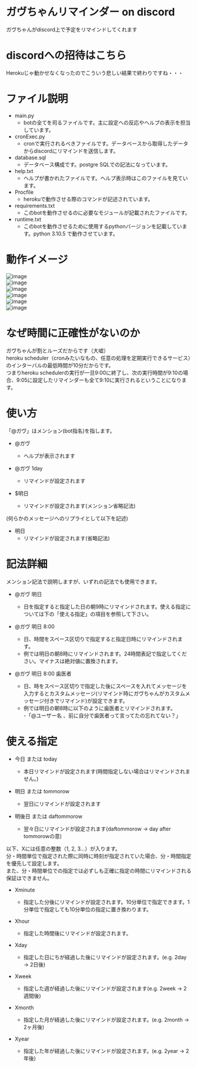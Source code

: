 # ガヴちゃんリマインダー on discord
ガヴちゃんがdiscord上で予定をリマインドしてくれます  

# discordへの招待はこちら
Herokuじゃ動かせなくなったのでこういう悲しい結果で終わりですね・・・


# ファイル説明
* main.py
  * botの全てを司るファイルです。主に設定への反応やヘルプの表示を担当しています。  
* cronExec.py
  * cronで実行されるべきファイルです。データベースから取得したデータからdiscordにリマインドを送信します。  
* database.sql
  * データベース構成です。postgre SQLでの記法になっています。
* help.txt
  * ヘルプが書かれたファイルです。ヘルプ表示時はこのファイルを見ています。
* Procfile
  * herokuで動作させる際のコマンドが記述されています。  
* requirements.txt
  * このbotを動作させるのに必要なモジュールが記載されたファイルです。
* runtime.txt
  * このbotを動作させるために使用するpythonバージョンを記載しています。python 3.10.5 で動作させています。

# 動作イメージ
![image](https://user-images.githubusercontent.com/92404990/182513133-634cf87b-16d4-49f8-b88e-8c5aeb777d92.png)  
![image](https://user-images.githubusercontent.com/92404990/182513151-61bb04ec-992f-41a7-95f8-c1fdb6fb41e6.png)  
![image](https://user-images.githubusercontent.com/92404990/182513174-22aa4207-6c23-4a23-8ed2-9eb50d4db2ef.png)  
![image](https://user-images.githubusercontent.com/92404990/182513199-726125b1-3b64-4f2b-93d5-4276ad5e4d55.png)  
![image](https://user-images.githubusercontent.com/92404990/182513263-8ef50248-2264-4b65-8135-443fa4cb78b5.png)  
![image](https://user-images.githubusercontent.com/92404990/182513366-82384c87-1a16-4c72-bce1-dc3a3d997032.png)   


# なぜ時間に正確性がないのか
ガヴちゃんが割とルーズだからです（大嘘）  
heroku scheduler（cronみたいなもの、任意の処理を定期実行できるサービス）のインターバルの最低時間が10分だからです。  
つまりheroku schedulerの実行が一旦9:00に終了し、次の実行時間が9:10の場合、9:05に設定したリマインダーも全て9:10に実行されるということになります。

# 使い方
「@ガヴ」はメンション(bot指名)を指します。  

* @ガヴ  
  - ヘルプが表示されます  

* @ガヴ 1day  
  - リマインドが設定されます  

* $明日  
  - リマインドが設定されます(メンション省略記法)  
  

(何らかのメッセージへのリプライとして以下を記述)
* 明日  
  - リマインドが設定されます(省略記法)  

# 記法詳細
メンション記法で説明しますが、いずれの記法でも使用できます。
* @ガヴ 明日  
  - 日を指定すると指定した日の朝9時にリマインドされます。使える指定については下の「使える指定」の項目を参照して下さい。  

* @ガヴ 明日 8:00  
  - 日、時間をスペース区切りで指定すると指定日時にリマインドされます。
  - 例では明日の朝8時にリマインドされます。24時間表記で指定してください。マイナスは絶対値に置換されます。  

* @ガヴ 明日 8:00 歯医者  
  - 日、時をスペース区切りで指定した後にスペースを入れてメッセージを入力するとカスタムメッセージ(リマインド時にガヴちゃんがカスタムメッセージ付きでリマインド)が設定できます。  
  - 例では明日の朝8時に以下のように歯医者とリマインドされます。  
  -「@ユーザー名 、前に自分で歯医者って言ってたの忘れてない？」  

# 使える指定
* 今日 または today  
  - 本日リマインドが設定されます(時間指定しない場合はリマインドされません。)  

* 明日 または tommorow  
  - 翌日にリマインドが設定されます  

* 明後日 または daftommorow  
  - 翌々日にリマインドが設定されます(daftommorow → day after tommorowの意)  
  
以下、Xには任意の整数（1, 2, 3...）が入ります。  
分・時間単位で指定された際に同時に時刻が指定されていた場合、分・時間指定を優先して設定します。  
また、分・時間単位での指定では必ずしも正確に指定の時間にリマインドされる保証はできません。  

* Xminute  
  - 指定した分後にリマインドが設定されます。10分単位で指定できます。1分単位で指定しても10分単位の指定に置き換わります。  

* Xhour  
  - 指定した時間後にリマインドが設定されます。  

* Xday  
  - 指定した日にちが経過した後にリマインドが設定されます。(e.g. 2day → 2日後) 
 
* Xweek
  - 指定した週が経過した後にリマインドが設定されます(e.g. 2week → 2週間後)

* Xmonth  
  - 指定した月が経過した後にリマインドが設定されます。(e.g. 2month → 2ヶ月後)  

* Xyear
  - 指定した年が経過した後にリマインドが設定されます。(e.g. 2year → 2年後)  
